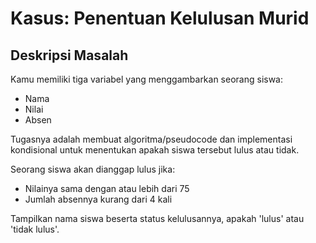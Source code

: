 # Kasus: Penentuan Kelulusan Murid

## Deskripsi Masalah

Kamu memiliki tiga variabel yang menggambarkan seorang siswa:

- Nama
- Nilai
- Absen

Tugasnya adalah membuat algoritma/pseudocode dan implementasi kondisional untuk menentukan apakah siswa tersebut lulus atau tidak.

Seorang siswa akan dianggap lulus jika:

- Nilainya sama dengan atau lebih dari 75
- Jumlah absennya kurang dari 4 kali

Tampilkan nama siswa beserta status kelulusannya, apakah 'lulus' atau 'tidak lulus'.
